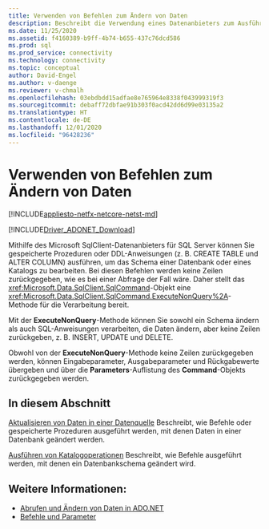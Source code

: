 ```yaml
---
title: Verwenden von Befehlen zum Ändern von Daten
description: Beschreibt die Verwendung eines Datenanbieters zum Ausführen gespeicherter Prozeduren oder von DDL-Anweisungen (Data Definition Language).
ms.date: 11/25/2020
ms.assetid: f4160389-b9ff-4b74-b655-437c76dcd586
ms.prod: sql
ms.prod_service: connectivity
ms.technology: connectivity
ms.topic: conceptual
author: David-Engel
ms.author: v-daenge
ms.reviewer: v-chmalh
ms.openlocfilehash: 03ebdbdd15adfae8e765964e8338f043999319f3
ms.sourcegitcommit: debaff72dbfae91b303f0acd42dd6d99e03135a2
ms.translationtype: HT
ms.contentlocale: de-DE
ms.lasthandoff: 12/01/2020
ms.locfileid: "96428236"
---
```

# <a name="using-commands-to-modify-data"></a>Verwenden von Befehlen zum Ändern von Daten

[!INCLUDE[appliesto-netfx-netcore-netst-md](../../includes/appliesto-netfx-netcore-netst-md.md)]

[!INCLUDE[Driver_ADONET_Download](../../includes/driver_adonet_download.md)]

Mithilfe des Microsoft SqlClient-Datenanbieters für SQL Server können Sie gespeicherte Prozeduren oder DDL-Anweisungen (z. B. CREATE TABLE und ALTER COLUMN) ausführen, um das Schema einer Datenbank oder eines Katalogs zu bearbeiten. Bei diesen Befehlen werden keine Zeilen zurückgegeben, wie es bei einer Abfrage der Fall wäre. Daher stellt das <xref:Microsoft.Data.SqlClient.SqlCommand>-Objekt eine <xref:Microsoft.Data.SqlClient.SqlCommand.ExecuteNonQuery%2A>-Methode für die Verarbeitung bereit.

Mit der **ExecuteNonQuery**-Methode können Sie sowohl ein Schema ändern als auch SQL-Anweisungen verarbeiten, die Daten ändern, aber keine Zeilen zurückgeben, z. B. INSERT, UPDATE und DELETE.

Obwohl von der **ExecuteNonQuery**-Methode keine Zeilen zurückgegeben werden, können Eingabeparameter, Ausgabeparameter und Rückgabewerte übergeben und über die **Parameters**-Auflistung des **Command**-Objekts zurückgegeben werden.

## <a name="in-this-section"></a>In diesem Abschnitt

[Aktualisieren von Daten in einer Datenquelle](update-data-inside-data-source.md) Beschreibt, wie Befehle oder gespeicherte Prozeduren ausgeführt werden, mit denen Daten in einer Datenbank geändert werden.

[Ausführen von Katalogoperationen](perform-catalog-operations.md) Beschreibt, wie Befehle ausgeführt werden, mit denen ein Datenbankschema geändert wird.

## <a name="see-also"></a>Weitere Informationen:

- [Abrufen und Ändern von Daten in ADO.NET](retrieving-modifying-data.md)
- [Befehle und Parameter](commands-parameters.md)
